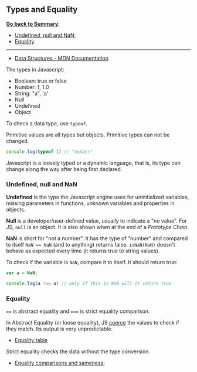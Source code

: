 ## Types and Equality

[**Go back to Summary**](README.md#summary);

- [Undefined, null and NaN](#undefined-null-and-nan);
- [Equality](#equality).

----------

- [Data Structures - MDN Documentation](https://developer.mozilla.org/en-US/docs/Web/JavaScript/Data_structures)

The types in Javascript:
- Boolean: true or false
- Number: 1, 1.0
- String: "a", 'a'
- Null
- Undefined
- Object

To check a data type, use `typeof`.

Primitive values are all types but objects. Primitive types can not be changed.

```javascript
console.log(typeof 1) // "number"
```

Javascript is a loosely typed or a dynamic language, that is, its type can change along the way after being first declared.

### Undefined, null and NaN
**Undefined** is the type the Javascript engine uses for uninitialized variables, missing parameters in functions, unknown variables and properties in objects.

**Null** is a developer/user-defined value, usually to indicate a "no value". For JS, `null` is an object. It is also shown when at the end of a _Prototype Chain_.

**NaN** is short for "not a number". It has the type of "number" and compared to itself `NaN == NaN` (and to anything) returns false. `isNaN(NaN)` doesn't behave as expected every time (it returns true to string values).

To check if the variable is `NaN`, compare it to itself. It should return true:
```javascript
var a = NaN;

console.log(a !== a) // only if this is NaN will it return true
```

### Equality
`==` is abstract equality and `===` is strict equality comparison.

In Abstract Equality (or loose equality), JS [coerce](https://www.freecodecamp.org/news/js-type-coercion-explained-27ba3d9a2839/) the values to check if they match. Its output is very unpredictable.

- [Equality table](https://dorey.github.io/JavaScript-Equality-Table/)

Strict equality checks the data without the type conversion.

- [Equality comparisons and sameness](https://developer.mozilla.org/en-US/docs/Web/JavaScript/Equality_comparisons_and_sameness);
